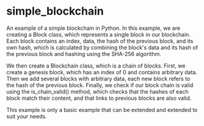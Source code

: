 # simple_blockchain
An example of a simple blockchain in Python.
In this example, we are creating a Block class, which represents a single block in our blockchain. Each block contains an index, data, the hash of the previous block, and its own hash, which is calculated by combining the block's data and its hash of the previous block and hashing using the SHA-256 algorithm.

We then create a Blockchain class, which is a chain of blocks. First, we create a genesis block, which has an index of 0 and contains arbitrary data. Then we add several blocks with arbitrary data, each new block refers to the hash of the previous block. Finally, we check if our block chain is valid using the is_chain_valid() method, which checks that the hashes of each block match their content, and that links to previous blocks are also valid.

This example is only a basic example that can be extended and extended to suit your needs.
